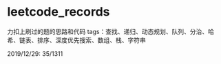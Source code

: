 # leetcode_records
力扣上刷过的题的思路和代码
tags：查找、递归、动态规划、队列、分治、哈希、链表、排序、深度优先搜索、数组、栈、字符串

2019/12/29: 35/1311

